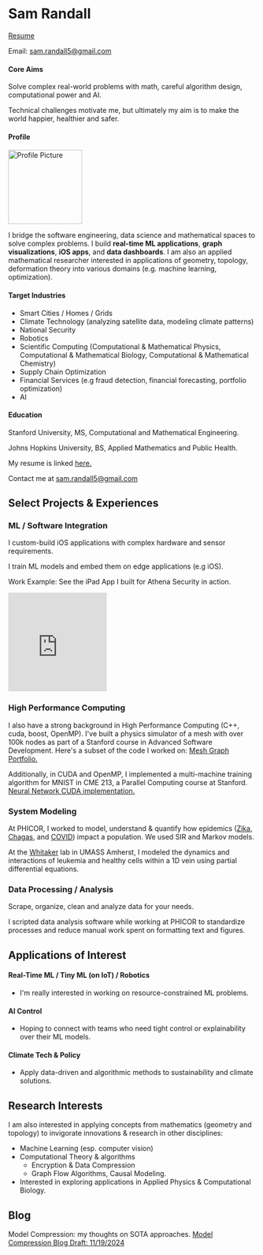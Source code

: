 # Sam Randall

<a href="https://sam-randall.github.io/samrandall.github.io/resume/Samuel_Randall_Engineering_Impact_Jan_2025.pdf" target="_blank">Resume</a>

Email: <a href="mailto:sam.randall5@gmail.com">sam.randall5\@gmail.com</a>

#### Core Aims
Solve complex real-world problems with math, careful algorithm design, computational power and AI.

Technical challenges motivate me, but ultimately my aim is to make the world happier, healthier and safer.

#### Profile
<img src="https://sam-randall.github.io/samrandall.github.io/docs/assets/sam_profile_pic.jpg" alt="Profile Picture" width="150"/>

I bridge the software engineering, data science and mathematical spaces to solve complex problems. I build **real-time ML applications**, **graph visualizations**, **iOS apps**, and **data dashboards**. I am also an applied mathematical researcher interested in applications of geometry, topology, deformation theory into various domains (e.g. machine learning, optimization).


#### Target Industries
- Smart Cities / Homes / Grids
- Climate Technology (analyzing satellite data, modeling climate patterns)
- National Security
- Robotics
- Scientific Computing (Computational & Mathematical Physics, Computational & Mathematical Biology, Computational & Mathematical Chemistry)
- Supply Chain Optimization
- Financial Services (e.g fraud detection, financial forecasting, portfolio optimization)
- AI

#### Education

Stanford University, MS, Computational and Mathematical Engineering.

Johns Hopkins University, BS, Applied Mathematics and Public Health. 

My resume is linked <a href="https://sam-randall.github.io/samrandall.github.io/resume/Samuel_Randall_Engineering_Impact_Jan_2025.pdf" target="_blank">here.</a>

Contact me at <a href="mailto:sam.randall5@gmail.com">sam.randall5\@gmail.com</a>

## Select Projects & Experiences

### ML / Software Integration

I custom-build iOS applications with complex hardware and sensor requirements. 

I train ML models and embed them on edge applications (e.g iOS). 

Work Example: See the iPad App I built for Athena Security in action.

<iframe width="200" height="200" src="https://www.youtube.com/embed/r2YbpxIprDI?si=dPpDVelfzMbE1FIW" title="YouTube video player" frameborder="0" allow="accelerometer; autoplay; clipboard-write; encrypted-media; gyroscope; picture-in-picture; web-share" referrerpolicy="strict-origin-when-cross-origin" allowfullscreen></iframe>


### High Performance Computing
I also have a strong background in High Performance Computing (C++, cuda, boost, OpenMP). I've built a physics simulator of a mesh with over 100k nodes as part of a Stanford course in Advanced Software Development. Here's a subset of the code I worked on: <a href="https://github.com/sam-randall/portfolio/blob/main/mesh_graph/Graph.hpp" target="_blank"> Mesh Graph Portfolio.</a>

Additionally, in CUDA and OpenMP, I implemented a multi-machine training algorithm for MNIST in CME 213, a Parallel Computing course at Stanford.
<a href="https://github.com/sam-randall/portfolio/blob/main/neural_network_gpu/neural_network.cpp" target="_blank"> Neural Network CUDA implementation.</a>

### System Modeling
At PHICOR, I worked to model, understand & quantify how epidemics (<a href="https://pubmed.ncbi.nlm.nih.gov/30544164/" target="_blank">Zika</a>,
    <a href="https://pubmed.ncbi.nlm.nih.gov/31104883/" target="_blank">Chagas</a>, and
    <a href="https://www.sciencedirect.com/science/article/pii/S0749379721000210" target = "blank_">COVID</a>) impact a population. We used SIR and Markov models.

At the <a href="https://www.umass.edu/natural-sciences/about/directory/nathaniel-whitaker" target="_blank"> Whitaker</a> lab in UMASS Amherst, I modeled the dynamics and interactions of leukemia and healthy cells within a 1D vein using partial differential equations.

### Data Processing / Analysis
Scrape, organize, clean and analyze data for your needs.

I scripted data analysis software while working at PHICOR to standardize processes and reduce manual work spent on formatting text and figures. 


## Applications of Interest

#### Real-Time ML / Tiny ML (on IoT) / Robotics
- I'm really interested in working on resource-constrained ML problems. 

#### AI Control
- Hoping to connect with teams who need tight control or explainability over their ML models.

#### Climate Tech & Policy
- Apply data-driven and algorithmic methods to sustainability and climate solutions.

## Research Interests
I am also interested in applying concepts from mathematics (geometry and topology) to invigorate innovations & research in other disciplines:
- Machine Learning (esp. computer vision)
- Computational Theory & algorithms
    - Encryption & Data Compression
    - Graph Flow Algorithms, Causal Modeling.
- Interested in exploring applications in Applied Physics & Computational Biology. 

## Blog

Model Compression: my thoughts on SOTA approaches.
<a href="https://sam-randall.github.io/samrandall.github.io/2024/11/19/Model-Compression.html" target="_blank">Model Compression Blog Draft: 11/19/2024</a>



